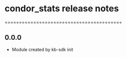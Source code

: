 # condor_stats release notes
=========================================

0.0.0
-----
* Module created by kb-sdk init
